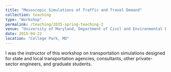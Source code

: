 ```yaml
---
title: "Mesoscopic Simulations of Traffic and Travel Demand"
collection: teaching
type: "Workshop"
permalink: /teaching/2015-spring-teaching-2
venue: "University of Maryland, Department of Civil and Environmental Engineering"
date: 2015-04-22
location: "College Park, MD"
---
```


I was the instructor of this workshop on transportation simulations designed for state and local transportation agencies, consultants, other private-sector engineers, and graduate students.


